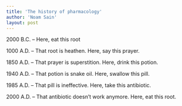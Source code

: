 ```yaml
---
title: 'The history of pharmacology'
author: 'Noam Sain'
layout: post
---
```


2000 B.C. – Here, eat this root

1000 A.D. – That root is heathen. Here, say this prayer.

1850 A.D. – That prayer is superstition. Here, drink this potion.

1940 A.D. – That potion is snake oil. Here, swallow this pill.

1985 A.D. – That pill is ineffective. Here, take this antibiotic.

2000 A.D. – That antibiotic doesn’t work anymore. Here, eat this root.